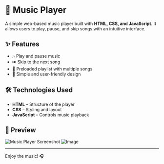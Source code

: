 # 🎵 Music Player

A simple web-based music player built with **HTML, CSS, and JavaScript**. It allows users to play, pause, and skip songs with an intuitive interface.

## ✨ Features
- 🎶 Play and pause music
- ⏭️ Skip to the next song
- 📃 Preloaded playlist with multiple songs
- 🎨 Simple and user-friendly design

## 🛠 Technologies Used
- **HTML** – Structure of the player
- **CSS** – Styling and layout
- **JavaScript** – Controls music playback

## 📸 Preview
![Music Player Screenshot](https://github.com/user-attachments/assets/51d06776-6aea-424b-8d49-a1e8ac62c5a2)
![Image](https://github.com/user-attachments/assets/e001810a-ed0e-4b71-a668-d332380baf08)

---

Enjoy the music! 🎧

